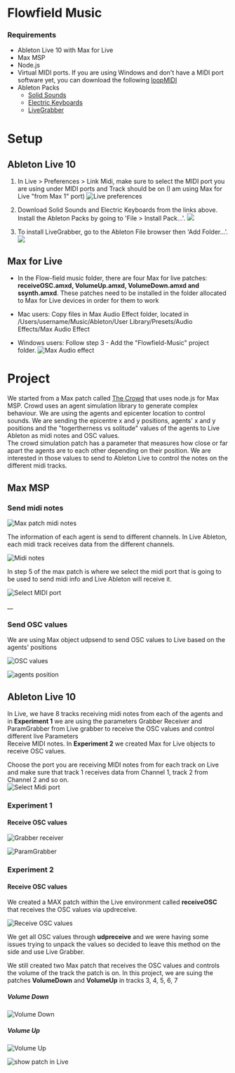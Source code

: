 # Flowfield Music
### Requirements  
- Ableton Live 10 with Max for Live
- Max MSP
- Node.js
- Virtual MIDI ports. If you are using Windows and don't have a MIDI port software yet, you can download the following [loopMIDI](https://www.tobias-erichsen.de/software/loopmidi.html)
- Ableton Packs
	- [Solid Sounds](https://www.ableton.com/en/packs/solid-sounds/) 
	- [Electric Keyboards](https://www.ableton.com/en/packs/electric-keyboards/)
	- [LiveGrabber](https://www.showsync.com/tools)  
	 
# Setup
## Ableton Live 10

1. In Live > Preferences > Link Midi, make sure to select the MIDI port you are using under MIDI ports and Track should be on (I am using Max for Live "from Max 1" port)   ![Live preferences](images/LivePreferences.png)  
2. Download Solid Sounds and Electric Keyboards from the links above. Install the Ableton Packs by going to 'File > Install Pack...'.  ![](images/install-pack.jpg)

3. To install LiveGrabber, go to the Ableton File browser then 'Add Folder...'. ![](images/add-pack-folder.jpg) 

## Max for Live  
- In the Flow-field music folder, there are four Max for live patches: **receiveOSC.amxd, VolumeUp.amxd, VolumeDown.amxd and ssynth.amxd**. These patches need to be installed in the folder allocated to Max for Live devices in order for them to work

- Mac users: Copy files in Max Audio Effect folder, located in /Users/username/Music/Ableton/User Library/Presets/Audio Effects/Max Audio Effect
- Windows users: Follow step 3 - Add the "Flowfield-Music" project folder.
![Max Audio effect](images/MAxAudioEffectFolder.png)  


# Project

We started from a Max patch called [The Crowd](https://cycling74.com/tutorials/node-recipe-02-the-crowd) that uses node.js for Max MSP. Crowd uses an agent simulation library to generate complex behaviour. 
We are using the agents and epicenter location to control sounds. We are sending the epicentre x and y positions, agents' x and y positions and the "togertherness vs solitude" values of the agents to Live Ableton as midi notes and OSC values.  
The crowd simulation patch has a parameter that measures how close or far apart the agents are to each other depending on their position. We are interested in those values to send to Ableton Live to control the notes on the different midi tracks. 

## Max MSP

### Send midi notes 

![Max patch midi notes](images/midiNotestoLive01.png)

The information of each agent is send to different channels. In Live Ableton, each midi track receives data from the different channels.  

![Midi notes](images/midiNotestoLive02.png)  

In step 5 of the max patch is where we select the midi port that is going to be used to send midi info and Live Ableton will receive it. 

![Select MIDI port](images/chooseMIDIport.png)  

__

### Send OSC values

We are using Max object udpsend to send OSC values to Live based on the agents' positions

![OSC values](images/OSCvalues1.png)

![agents position](images/agentsPosition.png)



## Ableton Live 10

In Live, we have 8 tracks receiving midi notes from each of the agents and in **Experiment 1** we are using the parameters Grabber Receiver and ParamGrabber from Live grabber to receive the OSC values and control different live Parameters  
Receive MIDI notes. In **Experiment 2** we created Max for Live objects to receive OSC values.  

Choose the port you are receiving MIDI notes from for each track on Live and make sure that track 1 receives data from Channel 1, track 2 from Channel 2 and so on.  
![Select Midi port](images/ReceiveMIDI.png)


### Experiment 1  

#### Receive OSC values

![Grabber receiver](images/GrabberReceiver.png)  

![ParamGrabber](images/ParamGrabber.png)  


### Experiment 2  

#### Receive OSC values

We created a MAX patch within the Live environment called **receiveOSC** that receives the OSC values via updreceive. 

![Receive OSC values](images/receiveOSCMaxpatch.png) 

We get all OSC values through **udpreceive** and we were having some issues trying to unpack the values so decided to leave this method on the side and use Live Grabber.  

We still created two Max patch that receives the OSC values and controls the volume of the track the patch is on.   In this project, we are suing the patches **VolumeDown** and **VolumeUp** in tracks 3, 4, 5, 6, 7


##### Volume Down

![Volume Down](images/VolumeDownPatch.png)  


##### Volume Up

![Volume Up](images/VolumeUp.png)  

![show patch in Live](images/track7.png)

